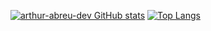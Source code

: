 [![arthur-abreu-dev GitHub stats](https://github-readme-stats.vercel.app/api?username=arthur-abreu-dev&theme=midnight-purple&show_icons=true)](https://github.com/arthur-abreu-dev/github-readme-stats)
[![Top Langs](https://github-readme-stats.vercel.app/api/top-langs/?username=arthur-abreu-dev&layout=compact)](https://github.com/arthur-abreu-dev/github-readme-stats)
